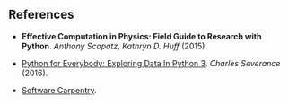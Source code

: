 ## References

* **Effective Computation in Physics: Field Guide to Research with Python**. *Anthony Scopatz, Kathryn D. Huff* (2015).

* [Python for Everybody: Exploring Data In Python 3](http://www.pythonlearn.com/book.php). *Charles Severance* (2016).

* [Software Carpentry](https://software-carpentry.org/).
 
